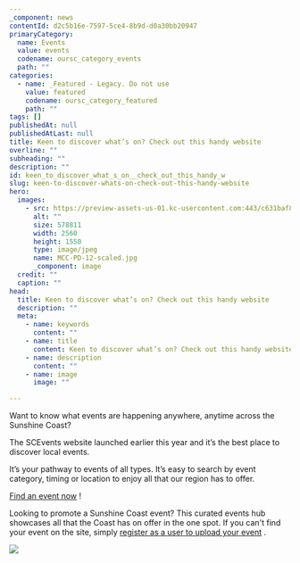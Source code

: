 ```yaml
---
_component: news
contentId: d2c5b16e-7597-5ce4-8b9d-d0a30bb20947
primaryCategory:
  name: Events
  value: events
  codename: oursc_category_events
  path: ""
categories:
  - name: _Featured - Legacy. Do not use
    value: featured
    codename: oursc_category_featured
    path: ""
tags: []
publishedAt: null
publishedAtLast: null
title: Keen to discover what’s on? Check out this handy website
overline: ""
subheading: ""
description: ""
id: keen_to_discover_what_s_on__check_out_this_handy_w
slug: keen-to-discover-whats-on-check-out-this-handy-website
hero:
  images:
    - src: https://preview-assets-us-01.kc-usercontent.com:443/c631baf8-1b46-001f-580c-d0001b68b4a8/b4441a14-6fc6-4c15-b3ae-80b36c92f0d7/MCC-PD-12-scaled.jpg
      alt: ""
      size: 578811
      width: 2560
      height: 1550
      type: image/jpeg
      name: MCC-PD-12-scaled.jpg
      _component: image
  credit: ""
  caption: ""
head:
  title: Keen to discover what’s on? Check out this handy website
  description: ""
  meta:
    - name: keywords
      content: ""
    - name: title
      content: Keen to discover what’s on? Check out this handy website
    - name: description
      content: ""
    - name: image
      image: ""

---
```

Want to know what events are happening anywhere, anytime across the Sunshine Coast?

The SCEvents website launched earlier this year and it’s the best place to discover local events.

It’s your pathway to events of all types. It’s easy to search by event category, timing or location to enjoy all that our region has to offer.

[Find an event now](https://events.sunshinecoast.qld.gov.au/)
!

Looking to promote a Sunshine Coast event? This curated events hub showcases all that the Coast has on offer in the one spot. If you can't find your event on the site, simply [register as a user to upload your event](https://events.sunshinecoast.qld.gov.au/account/registersignin?returnUrl=%2Fnewevent)
.

![](https://preview-assets-us-01.kc-usercontent.com:443/c631baf8-1b46-001f-580c-d0001b68b4a8/8ea67f24-e0c7-4078-8669-5576cc6123e8/MCC-PD-12-1024x620.jpg)
